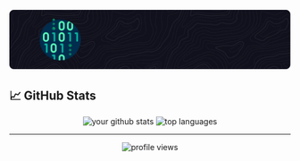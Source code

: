 <p align="center">
  <img src="img/github-header-image.png" alt="SandiRizqi banner" />
</p>

## 📈 GitHub Stats

<p align="center">
  <img src="https://github-readme-stats.vercel.app/api?username=SandiRizqi&show_icons=true&theme=radical" alt="your github stats" height="180"/>
  <img src="https://github-readme-stats.vercel.app/api/top-langs/?username=SandiRizqi&layout=donut&hide=jupyter%20notebook&theme=radical" alt="top languages" height="180"/>
</p>

---

<p align="center">
  <img src="https://komarev.com/ghpvc/?username=SandiRizqi&label=Profile%20views&color=0e75b6&style=flat" alt="profile views" />
</p>
